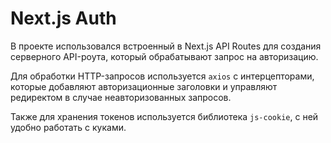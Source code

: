 # Next.js Auth

В проекте использовался встроенный в Next.js API Routes для создания серверного API-роута, который обрабатывают запрос на авторизацию.

Для обработки HTTP-запросов используется `axios` с интерцепторами, которые добавляют авторизационные заголовки и управляют редиректом в случае неавторизованных запросов.

Также для хранения токенов используется библиотека `js-cookie`, с ней удобно работать с куками.
